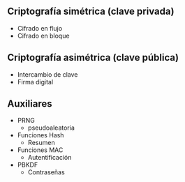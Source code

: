 ## Criptografía simétrica (clave privada)

- Cifrado en flujo 
- Cifrado en bloque 

## Criptografía asimétrica (clave pública)
- Intercambio de clave
- Firma digital 

## Auxiliares 

- PRNG
	- pseudoaleatoria
- Funciones Hash 
	- Resumen
- Funciones MAC
	- Autentificación
- PBKDF
	- Contraseñas
